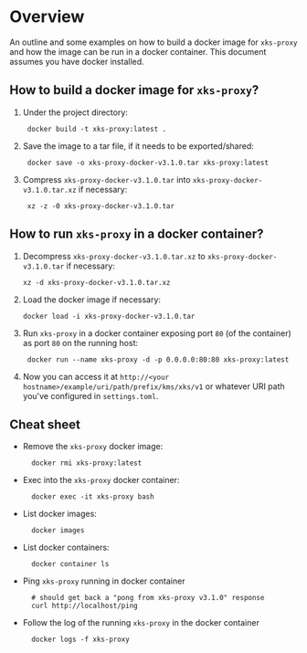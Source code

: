 <!--
    Copyright Amazon.com, Inc. or its affiliates. All Rights Reserved.
    SPDX-License-Identifier: Apache-2.0
-->

# Overview

An outline and some examples on how to build a docker image for `xks-proxy` and how the image can be run in a docker container.  This document assumes you have docker installed.

## How to build a docker image for `xks-proxy`?

1. Under the project directory:

        docker build -t xks-proxy:latest .
1. Save the image to a tar file, if it needs to be exported/shared:

        docker save -o xks-proxy-docker-v3.1.0.tar xks-proxy:latest
1. Compress `xks-proxy-docker-v3.1.0.tar` into `xks-proxy-docker-v3.1.0.tar.xz` if necessary:

        xz -z -0 xks-proxy-docker-v3.1.0.tar

## How to run `xks-proxy` in a docker container?

1. Decompress `xks-proxy-docker-v3.1.0.tar.xz` to `xks-proxy-docker-v3.1.0.tar` if necessary:

       xz -d xks-proxy-docker-v3.1.0.tar.xz
1. Load the docker image if necessary:

       docker load -i xks-proxy-docker-v3.1.0.tar
1. Run `xks-proxy` in a docker container exposing port `80` (of the container) as port `80` on the running host:

        docker run --name xks-proxy -d -p 0.0.0.0:80:80 xks-proxy:latest
1. Now you can access it at
`http://<your hostname>/example/uri/path/prefix/kms/xks/v1`
or whatever URI path you've configured in `settings.toml`.

## Cheat sheet

* Remove the `xks-proxy` docker image:

        docker rmi xks-proxy:latest
* Exec into the `xks-proxy` docker container:

        docker exec -it xks-proxy bash
* List docker images:

        docker images
* List docker containers:

        docker container ls
* Ping `xks-proxy` running in docker container

        # should get back a "pong from xks-proxy v3.1.0" response
        curl http://localhost/ping
* Follow the log of the running `xks-proxy` in the docker container

        docker logs -f xks-proxy
